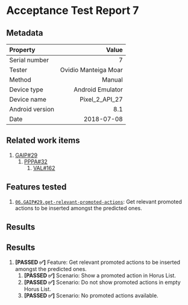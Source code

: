 # Acceptance Test Report 7

## Metadata

| Property | Value |
|:--|--:|
| Serial number | 7 |
| Tester | Ovidio Manteiga Moar |
| Method | Manual |
| Device type | Android Emulator |
| Device name | Pixel_2_API_27 |
| Android version | 8.1 |
| Date | 2018-07-08 |

## Related work items

1. [GAIP#29](https://lateaint.visualstudio.com/HorusSense/_workitems/edit/29)
    1. [PPPA#32](https://lateaint.visualstudio.com/HorusSense/_workitems/edit/32)
        1. [VAL#162](https://lateaint.visualstudio.com/HorusSense/_workitems/edit/162)

## Features tested

1. [`06.GAIP#29.get-relevant-promoted-actions`](../../../AcceptanceTests): Get relevant promoted actions to be inserted amongst the predicted ones.

## Results

## Results

1. **[PASSED ✅]** Feature: Get relevant promoted actions to be inserted amongst the predicted ones.
    1. **[PASSED ✅]** Scenario: Show a promoted action in Horus List.
    2. **[PASSED ✅]** Scenario: Do not show promoted actions in empty Horus List.
    3. **[PASSED ✅]** Scenario: No promoted actions available.
